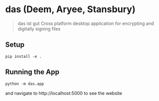 # das (Deem, Aryee, Stansbury)
> das ist gut
Cross platform desktop application for encrypting and digitally signing files

## Setup
`pip install -e .`

## Running the App
`python -m das.app`

and navigate to http://localhost:5000 to see the website

